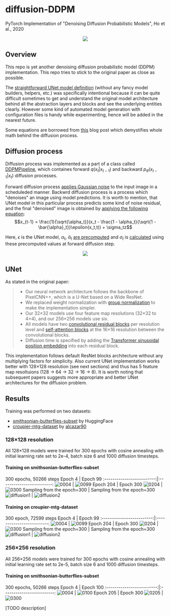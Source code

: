 # diffusion-DDPM
PyTorch Implementation of "Denoising Diffusion Probabilistic Models", Ho et al., 2020
<p align="center">
  <img src="https://user-images.githubusercontent.com/8377365/188951630-d3e38fb0-9545-4208-bf3b-2296bde10864.png" />
</p>

## Overview
This repo is yet another denoising diffusion probabilistic model (DDPM) implementation. This repo tries to stick to the original paper as close as possible.

The [straightforward UNet model definition](https://github.com/mattroz/diffusion-ddpm/blob/main/src/model/unet.py) (without any fancy model builders, helpers, etc.) was specifically intentional because it can be quite difficult sometimes to get and understand the original model architecture behind all the abstraction layers and blocks and see the underlying entities clearly.
However some kind of automated model generation with configuration files is handy while experimenting, hence will be added in the nearest future. 

Some equations are borrowed from [this](https://lilianweng.github.io/posts/2021-07-11-diffusion-models) blog post which demystifies whole math behind the diffusion process.

## Diffusion process
Diffusion process was implemented as a part of a class called [DDPMPipeline](https://github.com/mattroz/diffusion-ddpm/blob/main/src/scheduler/ddpm.py#L9), which containes forward $q(x_t \vert x_{t-1})$ and backward $p_\theta(x_{t-1} \vert x_t)$ diffusion processes.

Forward diffusion process [applies Gaussian noise](https://github.com/mattroz/diffusion-ddpm/blob/main/src/scheduler/ddpm.py#L21) to the input image in a scheduleded manner. 
Backwrd diffusion process is a process which "denoises" an image using model predictions. It is worth to mention, that UNet model in this particular process predicts some kind of noise residual, and the final "denoised" image is obtained by [applying the following equation](https://github.com/mattroz/diffusion-ddpm/blob/main/src/scheduler/ddpm.py#L67): 
$$x_{t-1} = \frac{1}{\sqrt{\alpha_t}}(x_t - \frac{1 - \alpha_t}{\sqrt{1 - \bar{\alpha}_t}}\epsilon(x_t,t)) + \sigma_tz$$

Here, $\epsilon$ is the UNet model, $\alpha_t$, $\bar{\alpha}_t$ [are precomputed](https://github.com/mattroz/diffusion-ddpm/blob/main/src/scheduler/ddpm.py#L13) and $\sigma_t$ is [calculated](https://github.com/mattroz/diffusion-ddpm/blob/main/src/scheduler/ddpm.py#L65) using these precomputed values at forward diffusion step.

<p align="center">
  <img src="https://user-images.githubusercontent.com/8377365/188951361-0168a56b-38fd-4048-8351-de9b3a601299.png" />
</p>

## UNet

As stated in the original paper:
> * Our neural network architecture follows the backbone of PixelCNN++, which is a U-Net based on a Wide ResNet. 
> * We replaced weight normalization with [group normalization](https://github.com/mattroz/diffusion-ddpm/blob/main/src/model/layers.py#L36) to make the implementation simpler. 
> * Our 32×32 models use four feature map resolutions (32×32 to 4×4), and our 256×256 models use six.  
> * All models have two [convolutional residual blocks](https://github.com/mattroz/diffusion-ddpm/blob/00de3c830f3765a347fc5efe2e3fc21d6f597104/src/model/layers.py#L305) per resolution level and [self-attention blocks](https://github.com/mattroz/diffusion-ddpm/blob/00de3c830f3765a347fc5efe2e3fc21d6f597104/src/model/layers.py#L124) at the 16×16 resolution between the convolutional blocks. 
> * Diffusion time is specified by adding the [Transformer sinusoidal position embedding](https://github.com/mattroz/diffusion-ddpm/blob/00de3c830f3765a347fc5efe2e3fc21d6f597104/src/model/layers.py#L6) into each residual block.

This implementation follows default ResNet blocks architecture without any multiplying factors for simplicity. Also current UNet implementation works better with 128×128 resolution (see next sections) and thus has 5 feature map resoltuions (128 &rarr; 64 &rarr; 32 &rarr; 16 &rarr; 8).
It is worth noting that subsequent papers suggests more appropriate and better UNet architectures for the diffusion problem.

## Results

Training was performed on two datasets:
* [smithsonian-butterflies-subset](https://huggingface.co/datasets/huggan/smithsonian_butterflies_subset) by HuggingFace
* [croupier-mtg-dataset](https://huggingface.co/datasets/alkzar90/croupier-mtg-dataset) by [alcazar90](https://github.com/alcazar90/croupier-mtg-dataset)

### 128×128 resolution
All 128×128 models were trained for 300 epochs with cosine annealing with initial learning rate set to 2e-4, batch size 6 and 1000 diffusion timesteps. 
#### Training on smithsonian-butterflies-subset
300 epochs, 50266 steps
Epoch 4             |  Epoch 99
:-------------------------:|:-------------------------:
![0004](https://user-images.githubusercontent.com/8377365/189268993-97f7b8be-4ab0-4cc9-af46-87582bfad1b4.png)  |  ![0099](https://user-images.githubusercontent.com/8377365/189269009-49ee9a26-7c63-4bdf-b4d1-79d1e034cc12.png)
Epoch 204             |  Epoch 300
![0204](https://user-images.githubusercontent.com/8377365/189269020-c37756b6-0518-4b90-8d28-64d40eaedc0e.png)  |   ![0300](https://user-images.githubusercontent.com/8377365/189269042-19ac4e36-92c7-4141-b43a-d1b405ad108e.png)
Sampling from the epoch=300 | Sampling from the epoch=300
![diffusion1](https://user-images.githubusercontent.com/8377365/189269282-82b13b7b-eb6b-4746-8a63-6c6b06f40ebc.gif)  |   ![diffusion2](https://user-images.githubusercontent.com/8377365/189269404-59f205c5-95ff-4b4e-9447-e68409f61f9e.gif)

#### Training on croupier-mtg-dataset
300 epoch, 72599 steps
Epoch 4             |  Epoch 99
:-------------------------:|:-------------------------:
![0004](https://user-images.githubusercontent.com/8377365/189183793-c3da77ab-f306-4a94-bd5e-df500bfe3465.png)  |  ![0099](https://user-images.githubusercontent.com/8377365/189183825-37028de4-030b-4471-88e8-2d17094cec8a.png)
Epoch 204             |  Epoch 300
![0204](https://user-images.githubusercontent.com/8377365/189183859-d70a572f-1027-4af5-948b-057c042ab508.png)  |  ![0300](https://user-images.githubusercontent.com/8377365/189183877-63a705da-1489-497f-9d8a-c8be9bdf0bdf.png)
Sampling from the epoch=300 | Sampling from the epoch=300
![diffusion1](https://user-images.githubusercontent.com/8377365/189268712-2cb1fd0c-b566-4058-893b-cbba2d949eb2.gif)   |   ![diffusion2](https://user-images.githubusercontent.com/8377365/189268713-da20e5fc-9ce5-45ce-977c-d6e1db35e090.gif)

### 256×256 resolution
All 256×256 models were trained for 300 epochs with cosine annealing with initial learning rate set to 2e-5, batch size 6 and 1000 diffusion timesteps.
#### Training on smithsonian-butterflies-subset
300 epochs, 50266 steps
Epoch 4             |  Epoch 100
:-------------------------:|:-------------------------:
![0004](https://user-images.githubusercontent.com/8377365/189496165-84d677b0-8b13-4eb1-a6d6-09879db11fc1.png)  |  ![0100](https://user-images.githubusercontent.com/8377365/189496166-286aedb5-7b5e-4317-9cab-cd0cf94487b3.png)
Epoch 205           |  Epoch 300
![0205](https://user-images.githubusercontent.com/8377365/189496168-58933a78-f276-4d6b-8ee3-8a5d94db7b9d.png)  |  ![0300](https://user-images.githubusercontent.com/8377365/189496174-2bfc2d75-6e0e-493b-ab8f-215c25a5175a.png)

[TODO description]
